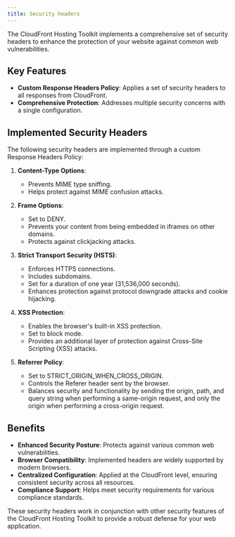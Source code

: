 ```yaml
---
title: Security headers
---
```


The CloudFront Hosting Toolkit implements a comprehensive set of security headers to enhance the protection of your website against common web vulnerabilities.

## Key Features

- **Custom Response Headers Policy**: Applies a set of security headers to all responses from CloudFront.
- **Comprehensive Protection**: Addresses multiple security concerns with a single configuration.

## Implemented Security Headers

The following security headers are implemented through a custom Response Headers Policy:

1. **Content-Type Options**:
   - Prevents MIME type sniffing.
   - Helps protect against MIME confusion attacks.

2. **Frame Options**:
   - Set to DENY.
   - Prevents your content from being embedded in iframes on other domains.
   - Protects against clickjacking attacks.

3. **Strict Transport Security (HSTS)**:
   - Enforces HTTPS connections.
   - Includes subdomains.
   - Set for a duration of one year (31,536,000 seconds).
   - Enhances protection against protocol downgrade attacks and cookie hijacking.

4. **XSS Protection**:
   - Enables the browser's built-in XSS protection.
   - Set to block mode.
   - Provides an additional layer of protection against Cross-Site Scripting (XSS) attacks.

5. **Referrer Policy**:
   - Set to STRICT_ORIGIN_WHEN_CROSS_ORIGIN.
   - Controls the Referer header sent by the browser.
   - Balances security and functionality by sending the origin, path, and query string when performing a same-origin request, and only the origin when performing a cross-origin request.

## Benefits

- **Enhanced Security Posture**: Protects against various common web vulnerabilities.
- **Browser Compatibility**: Implemented headers are widely supported by modern browsers.
- **Centralized Configuration**: Applied at the CloudFront level, ensuring consistent security across all resources.
- **Compliance Support**: Helps meet security requirements for various compliance standards.

These security headers work in conjunction with other security features of the CloudFront Hosting Toolkit to provide a robust defense for your web application.